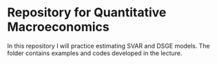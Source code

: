 # Repository for Quantitative Macroeconomics
In this repository I will practice estimating SVAR and DSGE models.
The folder contains examples and codes developed in the lecture.